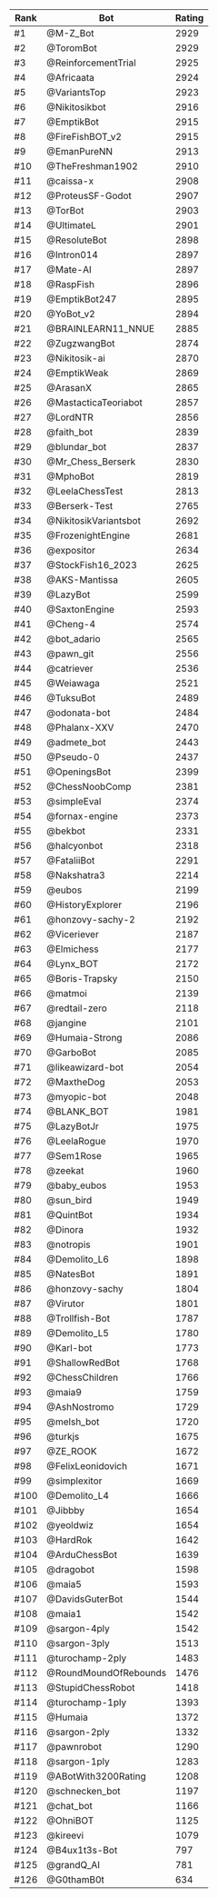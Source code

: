 Rank|Bot|Rating
---|---|---
#1|@M-Z_Bot|2929
#2|@ToromBot|2929
#3|@ReinforcementTrial|2925
#4|@Africaata|2924
#5|@VariantsTop|2923
#6|@Nikitosikbot|2916
#7|@EmptikBot|2915
#8|@FireFishBOT_v2|2915
#9|@EmanPureNN|2913
#10|@TheFreshman1902|2910
#11|@caissa-x|2908
#12|@ProteusSF-Godot|2907
#13|@TorBot|2903
#14|@UltimateL|2901
#15|@ResoluteBot|2898
#16|@Intron014|2897
#17|@Mate-AI|2897
#18|@RaspFish|2896
#19|@EmptikBot247|2895
#20|@YoBot_v2|2894
#21|@BRAINLEARN11_NNUE|2885
#22|@ZugzwangBot|2874
#23|@Nikitosik-ai|2870
#24|@EmptikWeak|2869
#25|@ArasanX|2865
#26|@MastacticaTeoriabot|2857
#27|@LordNTR|2856
#28|@faith_bot|2839
#29|@blundar_bot|2837
#30|@Mr_Chess_Berserk|2830
#31|@MphoBot|2819
#32|@LeelaChessTest|2813
#33|@Berserk-Test|2765
#34|@NikitosikVariantsbot|2692
#35|@FrozenightEngine|2681
#36|@expositor|2634
#37|@StockFish16_2023|2625
#38|@AKS-Mantissa|2605
#39|@LazyBot|2599
#40|@SaxtonEngine|2593
#41|@Cheng-4|2574
#42|@bot_adario|2565
#43|@pawn_git|2556
#44|@catriever|2536
#45|@Weiawaga|2521
#46|@TuksuBot|2489
#47|@odonata-bot|2484
#48|@Phalanx-XXV|2470
#49|@admete_bot|2443
#50|@Pseudo-0|2437
#51|@OpeningsBot|2399
#52|@ChessNoobComp|2381
#53|@simpleEval|2374
#54|@fornax-engine|2373
#55|@bekbot|2331
#56|@halcyonbot|2318
#57|@FataliiBot|2291
#58|@Nakshatra3|2214
#59|@eubos|2199
#60|@HistoryExplorer|2196
#61|@honzovy-sachy-2|2192
#62|@Viceriever|2187
#63|@Elmichess|2177
#64|@Lynx_BOT|2172
#65|@Boris-Trapsky|2150
#66|@matmoi|2139
#67|@redtail-zero|2118
#68|@jangine|2101
#69|@Humaia-Strong|2086
#70|@GarboBot|2085
#71|@likeawizard-bot|2054
#72|@MaxtheDog|2053
#73|@myopic-bot|2048
#74|@BLANK_BOT|1981
#75|@LazyBotJr|1975
#76|@LeelaRogue|1970
#77|@Sem1Rose|1965
#78|@zeekat|1960
#79|@baby_eubos|1953
#80|@sun_bird|1949
#81|@QuintBot|1934
#82|@Dinora|1932
#83|@notropis|1901
#84|@Demolito_L6|1898
#85|@NatesBot|1891
#86|@honzovy-sachy|1804
#87|@Virutor|1801
#88|@Trollfish-Bot|1787
#89|@Demolito_L5|1780
#90|@Karl-bot|1773
#91|@ShallowRedBot|1768
#92|@ChessChildren|1766
#93|@maia9|1759
#94|@AshNostromo|1729
#95|@melsh_bot|1720
#96|@turkjs|1675
#97|@ZE_ROOK|1672
#98|@FelixLeonidovich|1671
#99|@simplexitor|1669
#100|@Demolito_L4|1666
#101|@Jibbby|1654
#102|@yeoldwiz|1654
#103|@HardRok|1642
#104|@ArduChessBot|1639
#105|@dragobot|1598
#106|@maia5|1593
#107|@DavidsGuterBot|1544
#108|@maia1|1542
#109|@sargon-4ply|1542
#110|@sargon-3ply|1513
#111|@turochamp-2ply|1483
#112|@RoundMoundOfRebounds|1476
#113|@StupidChessRobot|1418
#114|@turochamp-1ply|1393
#115|@Humaia|1372
#116|@sargon-2ply|1332
#117|@pawnrobot|1290
#118|@sargon-1ply|1283
#119|@ABotWith3200Rating|1208
#120|@schnecken_bot|1197
#121|@chat_bot|1166
#122|@OhniBOT|1125
#123|@kireevi|1079
#124|@B4ux1t3s-Bot|797
#125|@grandQ_AI|781
#126|@G0thamB0t|634
